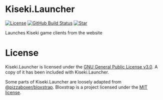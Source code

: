 # Kiseki.Launcher
[![License](https://img.shields.io/github/license/kiseki-lol/launcher)](https://github.com/kiseki-lol/launcher/blob/trunk/LICENSE)
[![GitHub Build Status](https://img.shields.io/github/actions/workflow/status/kiseki-lol/launcher/build.yml?branch=trunk&label=builds)](https://github.com/kiseki-lol/launcher/actions)
[![Star](https://img.shields.io/github/stars/kiseki-lol/launcher?style=social)](https://github.com/kiseki-lol/launcher/stargazers)

Launches Kiseki game clients from the website 

# License
Kiseki.Launcher is licensed under the [GNU General Public License v3.0](https://www.gnu.org/licenses/gpl-3.0.md). A copy of it has been included with Kiseki.Launcher.

Some parts of Kiseki.Launcher are loosely adapted from [@pizzaboxer/bloxstrap](https://github.com/pizzaboxer/bloxstrap). Bloxstrap is a project licensed under the [MIT license](https://github.com/pizzaboxer/bloxstrap/blob/main/LICENSE).